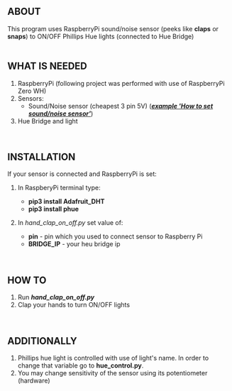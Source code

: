 ## ABOUT

This program uses RaspberryPi sound/noise sensor (peeks like **claps** or **snaps**) to ON/OFF Phillips Hue lights (connected to Hue Bridge)
<br /> 
<br />

## WHAT IS NEEDED

1. RaspberryPi (following project was performed with use of RaspberryPi Zero WH)
2. Sensors:
    - Sound/Noise sensor (cheapest 3 pin 5V) (*[**example 'How to set sound/noise sensor'**](https://www.instructables.com/Using-a-sound-sensor-with-a-Raspberry-Pi-to-contro/)*)
3. Hue Bridge and light
<br />

## INSTALLATION

If your sensor is connected and RaspberryPi is set:
1. In RaspberyPi terminal type:
    - **pip3 install Adafruit_DHT**
    - **pip3 install phue**

2. In *hand_clap_on_off.py* set value of:
    - **pin** - pin which you used to connect sensor to Raspberry Pi
    - **BRIDGE_IP** - your heu bridge ip
<br />

## HOW TO

1. Run ***hand_clap_on_off.py***
2. Clap your hands to turn ON/OFF lights
<br />


## ADDITIONALLY

1. Phillips hue light is controlled with use of light's name. In order to change that variable go to **hue_control.py**.
2. You may change sensitivity of the sensor using its potentiometer (hardware)